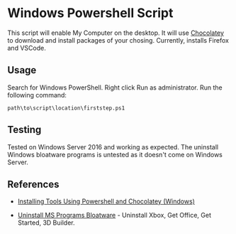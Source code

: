 # Windows Powershell Script
This script will enable My Computer on the desktop. It will use [Chocolatey](https://community.chocolatey.org/) to 
download and install packages of your chosing. Currently, installs Firefox and VSCode.

## Usage
Search for Windows PowerShell. Right click Run as administrator. 
Run the following command:

```
path\to\script\location\firststep.ps1
```

## Testing
Tested on Windows Server 2016 and working as expected. The uninstall Windows bloatware programs is untested as
it doesn't come on Windows Server.

## References
- [Installing Tools Using Powershell and Chocolatey (Windows)](
https://rafaelmedeiros94.medium.com/installing-tools-using-powershell-and-chocolatey-windows-60d02ff7a7b9)

- [Uninstall MS Programs Bloatware](https://www.onmsft.com/how-to/uninstall-your-programs-using-powershell) - Uninstall
Xbox, Get Office, Get Started, 3D Builder.
